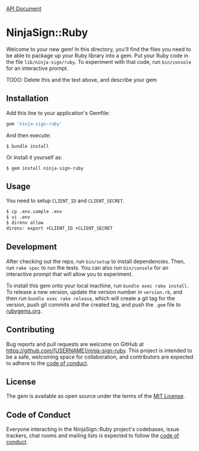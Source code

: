 [API Document](https://ninja-sign.com/v1/docs#/)

# NinjaSign::Ruby

Welcome to your new gem! In this directory, you'll find the files you need to be able to package up your Ruby library into a gem. Put your Ruby code in the file `lib/ninja-sign/ruby`. To experiment with that code, run `bin/console` for an interactive prompt.

TODO: Delete this and the text above, and describe your gem

## Installation

Add this line to your application's Gemfile:

```ruby
gem 'ninja-sign-ruby'
```

And then execute:

    $ bundle install

Or install it yourself as:

    $ gem install ninja-sign-ruby

## Usage

You need to setup `CLIENT_ID` and `CLIENT_SECRET`.

```sh
$ cp .env.sample .env
$ vi .env
$ direnv allow
direnv: export +CLIENT_ID +CLIENT_SECRET
```

## Development

After checking out the repo, run `bin/setup` to install dependencies. Then, run `rake spec` to run the tests. You can also run `bin/console` for an interactive prompt that will allow you to experiment.

To install this gem onto your local machine, run `bundle exec rake install`. To release a new version, update the version number in `version.rb`, and then run `bundle exec rake release`, which will create a git tag for the version, push git commits and the created tag, and push the `.gem` file to [rubygems.org](https://rubygems.org).

## Contributing

Bug reports and pull requests are welcome on GitHub at https://github.com/[USERNAME]/ninja-sign-ruby. This project is intended to be a safe, welcoming space for collaboration, and contributors are expected to adhere to the [code of conduct](https://github.com/[USERNAME]/ninja-sign-ruby/blob/master/CODE_OF_CONDUCT.md).

## License

The gem is available as open source under the terms of the [MIT License](https://opensource.org/licenses/MIT).

## Code of Conduct

Everyone interacting in the NinjaSign::Ruby project's codebases, issue trackers, chat rooms and mailing lists is expected to follow the [code of conduct](https://github.com/[USERNAME]/ninja-sign-ruby/blob/master/CODE_OF_CONDUCT.md).
